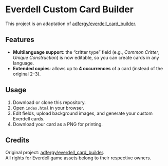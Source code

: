 # Everdell Custom Card Builder

This project is an adaptation of [adfergy/everdell_card_builder](https://github.com/adfergy/everdell_card_builder).

## Features
- **Multilanguage support**: the “critter type” field (e.g., *Common Critter*, *Unique Construction*) is now editable, so you can create cards in any language.
- **Extended copies**: allows up to **4 occurrences** of a card (instead of the original 2–3).

## Usage
1. Download or clone this repository.  
2. Open `index.html` in your browser.  
3. Edit fields, upload background images, and generate your custom Everdell cards.  
4. Download your card as a PNG for printing.

## Credits
Original project: [adfergy/everdell_card_builder](https://github.com/adfergy/everdell_card_builder).  
All rights for Everdell game assets belong to their respective owners.
